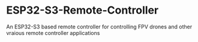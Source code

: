 # ESP32-S3-Remote-Controller
An ESP32-S3 based remote controller for controlling FPV drones and other vraious remote controller applications
